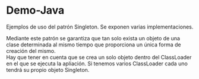 # Demo-Java
Ejemplos de uso del patrón Singleton. Se exponen varias implementaciones.    

Mediante este patrón se garantiza que tan solo exista un objeto de una clase determinada al mismo tiempo que proporciona un única forma de creación del mismo.  
Hay que tener en cuenta que se crea un solo objeto dentro del ClassLoader en el que se ejecuta la apliación. Si tenemos varios ClassLoader cada uno tendrá su propio objeto Singleton.